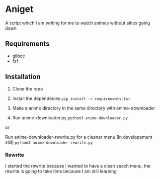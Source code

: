 # Aniget

A script which I am writing for me to watch animes without sities going down

## Requirements

- glibcc
- fzf

## Installation

1. Clone the repo

2. Install the dependecies
    ```pip install -r requirements.txt```

3. Make a anime directory in the same directory with anime-downloader

4. Run anime-downloader.py
    ```python3 anime-downloader.py```

or 

Run anime-downloader-rewrite.py for a cleaner menu (In developement still)
    ```python3 anime-downloader-rewrite.py```

### Rewrite

I started the rewrite because I wanted to have a clean seach menu, the rewrite is going to take time because I am still learning
